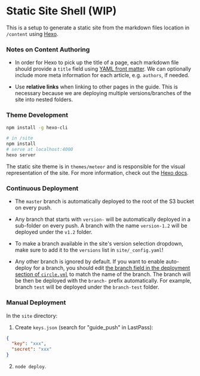 # Static Site Shell (WIP)

This is a setup to generate a static site from the markdown files location in `/content` using [Hexo](https://hexo.io/).

### Notes on Content Authoring

- In order for Hexo to pick up the title of a page, each markdown file should provide a `title` field using [YAML front matter](http://jekyllrb.com/docs/frontmatter/). We can optionally include more meta information for each article, e.g. `authors`, if needed.

- Use **relative links** when linking to other pages in the guide. This is necessary because we are deploying multiple versions/branches of the site into nested folders.

### Theme Development

``` bash
npm install -g hexo-cli

# in /site
npm install
# serve at localhost:4000
hexo server
```

The static site theme is in `themes/meteor` and is responsible for the visual representation of the site. For more information, check out the [Hexo docs](https://hexo.io/docs/index.html).

### Continuous Deployment

- The `master` branch is automatically deployed to the root of the S3 bucket on every push.

- Any branch that starts with `version-` will be automatically deployed in a sub-folder on every push. A branch with the name `version-1.2` will be deployed under the `v1.2` folder.

- To make a branch available in the site's version selection dropdown, make sure to add it to the `versions` list in `site/_config.yaml`!

- Any other branch is ignored by default. If you want to enable auto-deploy for a branch, you should edit [the branch field in the deployment section of `circle.yml`](https://github.com/meteor/guide/blob/master/circle.yml#L18) to match the name of the branch. The branch will be then be deployed with the `branch-` prefix automatically. For example, branch `test` will be deployed under the `branch-test` folder.

### Manual Deployment

In the `site` directory:

1. Create `keys.json` (search for "guide_push" in LastPass):

  ``` json
  {
    "key": "xxx",
    "secret": "xxx"
  }
  ```

2. `node deploy`.
